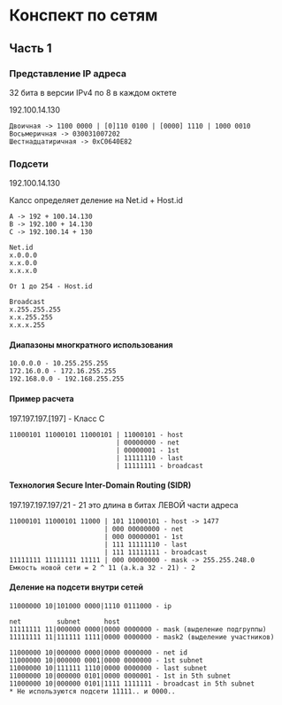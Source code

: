 # Конспект по сетям

## Часть 1

### Представление IP адреса

32 бита в версии IPv4 по 8 в каждом октете

192.100.14.130 
```
Двоичная -> 1100 0000 | [0]110 0100 | [0000] 1110 | 1000 0010
Восьмеричная -> 030031007202
Шестнадцатиричная -> 0xC0640E82
```

### Подсети

192.100.14.130

Калсс определяет деление на Net.id + Host.id
```
A -> 192 + 100.14.130
B -> 192.100 + 14.130
C -> 192.100.14 + 130

Net.id
x.0.0.0
x.x.0.0
x.x.x.0

От 1 до 254 - Host.id

Broadcast
x.255.255.255
x.x.255.255
x.x.x.255
```

#### Диапазоны многкратного использования
```
10.0.0.0 - 10.255.255.255
172.16.0.0 - 172.16.255.255
192.168.0.0 - 192.168.255.255
```

#### Пример расчета

197.197.197.[197] - Класс C

```
11000101 11000101 11000101 | 11000101 - host
                           | 00000000 - net
                           | 00000001 - 1st
                           | 11111110 - last
                           | 11111111 - broadcast
```

#### Технология Secure Inter-Domain Routing (SIDR)

197.197.197.197/21 - 21 это длина в битах ЛЕВОЙ части адреса

```
11000101 11000101 11000 | 101 11000101 - host -> 1477
                        | 000 00000000 - net
                        | 000 00000001 - 1st
                        | 111 11111110 - last
                        | 111 11111111 - broadcast
11111111 11111111 11111 | 000 00000000 - mask -> 255.255.248.0
Емкость новой сети = 2 ^ 11 (a.k.a 32 - 21) - 2
```

#### Деление на подсети внутри сетей
```
11000000 10|101000 0000|1110 0111000 - ip

net         subnet      host
11111111 11|000000 0000|0000 0000000 - mask (выделение подгруппы)
11111111 11|111111 1111|0000 0000000 - mask2 (выделение участников) 

11000000 10|000000 0000|0000 0000000 - net id
11000000 10|000000 0001|0000 0000000 - 1st subnet
11000000 10|111111 1110|0000 0000000 - last subnet
11000000 10|000000 0101|0000 0000001 - 1st in 5th subnet
11000000 10|000000 0101|1111 1111111 - broadcast in 5th subnet
* Не используются подсети 11111.. и 0000..
```

